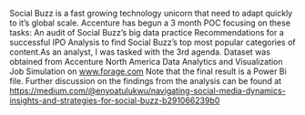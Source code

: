 Social Buzz is a fast growing technology unicorn that need to adapt quickly to it’s global scale. Accenture has begun a 3 month POC focusing on these tasks:
An audit of Social Buzz’s big data practice
Recommendations for a successful IPO
Analysis to find Social Buzz’s top most popular categories of content.As an analyst, I was tasked with the 3rd agenda.
Dataset was obtained from Accenture North America Data Analytics and Visualization Job Simulation on www.forage.com
Note that the final result is a Power Bi file. 
Further discussion on the findings from the analysis can be found at https://medium.com/@enyoatulukwu/navigating-social-media-dynamics-insights-and-strategies-for-social-buzz-b291066239b0
